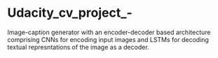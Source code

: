 # Udacity_cv_project_-

Image-caption generator with an encoder-decoder based architecture comprising CNNs for encoding input images and LSTMs for decoding textual represntations of the image as a decoder.
